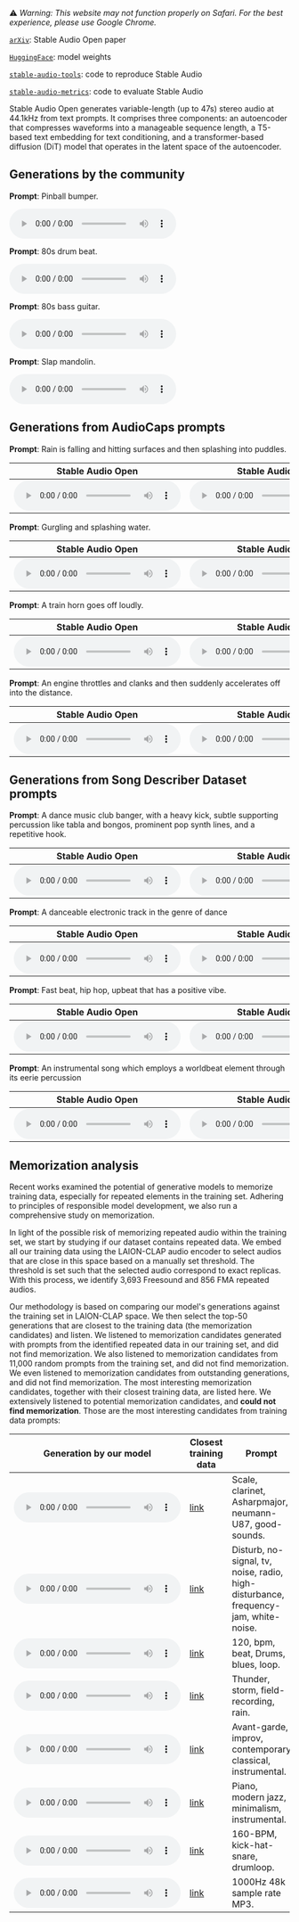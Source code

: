 ⚠️ *Warning: This website may not function properly on Safari. For the best experience, please use Google Chrome.*

[`arXiv`](https://arxiv.org/pdf/2404.10301): Stable Audio Open paper

[`HuggingFace`](https://huggingface.co/stabilityai/stable-audio-open-1.0): model weights

[`stable-audio-tools`](https://github.com/Stability-AI/stable-audio-tools): code to reproduce Stable Audio

[`stable-audio-metrics`](https://github.com/Stability-AI/stable-audio-metrics): code to evaluate Stable Audio

Stable Audio Open generates variable-length (up to 47s) stereo audio at 44.1kHz from text prompts. It comprises three components: an autoencoder that compresses waveforms into a manageable sequence length, a T5-based text embedding for text conditioning, and a transformer-based diffusion (DiT) model that operates in the latent space of the autoencoder.

## Generations by the community

**Prompt**: Pinball bumper.

<audio controls preload=False><source src="audio/paintball.mp3" type="audio/mpeg">Audio not supported by your browser.</audio> 

**Prompt**: 80s drum beat.

<audio controls preload=False><source src="audio/drums80s.mp3" type="audio/mpeg">Audio not supported by your browser.</audio> 

**Prompt**: 80s bass guitar.

<audio controls preload=False><source src="audio/bass80s.mp3" type="audio/mpeg">Audio not supported by your browser.</audio>

**Prompt**: Slap mandolin.

<audio controls preload=False><source src="audio/slap.mp3" type="audio/mpeg">Audio not supported by your browser.</audio> 

## Generations from AudioCaps prompts

**Prompt**: Rain is falling and hitting surfaces and then splashing into puddles.

| Stable Audio Open | Stable Audio 2.0 | AudioLDM2-48kHz | 
| --------- | -------------- | --------------- | 
| <audio controls preload=False><source src="audio/103058_sao.mp3" type="audio/mpeg">Audio not supported by your browser.</audio> | <audio controls preload=False><source src="audio/103058_sa2.mp3" type="audio/mpeg">Audio not supported by your browser.</audio> | <audio controls preload=False><source src="audio/103058_aldm248.mp3" type="audio/mpeg">Audio not supported by your browser.</audio> |

**Prompt**: Gurgling and splashing water.

| Stable Audio Open | Stable Audio 2.0 | AudioLDM2-48kHz | 
| --------- | -------------- | --------------- | 
| <audio controls preload=False><source src="audio/103075_sao.mp3" type="audio/mpeg">Audio not supported by your browser.</audio> | <audio controls preload=False><source src="audio/103075_sa2.mp3" type="audio/mpeg">Audio not supported by your browser.</audio> | <audio controls preload=False><source src="audio/103075_aldm248.mp3" type="audio/mpeg">Audio not supported by your browser.</audio> |

**Prompt**: A train horn goes off loudly.

| Stable Audio Open | Stable Audio 2.0 | AudioLDM2-48kHz | 
| --------- | -------------- | --------------- | 
| <audio controls preload=False><source src="audio/11080_sao.mp3" type="audio/mpeg">Audio not supported by your browser.</audio> | <audio controls preload=False><source src="audio/11080_sa2.mp3" type="audio/mpeg">Audio not supported by your browser.</audio> | <audio controls preload=False><source src="audio/11080_aldm248.mp3" type="audio/mpeg">Audio not supported by your browser.</audio> |

**Prompt**: An engine throttles and clanks and then suddenly accelerates off into the distance.

| Stable Audio Open | Stable Audio 2.0 | AudioLDM2-48kHz | 
| --------- | -------------- | --------------- | 
| <audio controls preload=False><source src="audio/103043_sao.mp3" type="audio/mpeg">Audio not supported by your browser.</audio> | <audio controls preload=False><source src="audio/103043_sa2.mp3" type="audio/mpeg">Audio not supported by your browser.</audio> | <audio controls preload=False><source src="audio/103043_aldm248.mp3" type="audio/mpeg">Audio not supported by your browser.</audio> |


## Generations from Song Describer Dataset prompts

**Prompt**: A dance music club banger, with a heavy kick, subtle supporting percussion like tabla and bongos, prominent pop synth lines, and a repetitive hook.

| Stable Audio Open | Stable Audio 2.0 | MusicGen-large-stereo | 
| --------- | -------------- | --------------- | 
| <audio controls preload=False><source src="audio/3_sao.mp3" type="audio/mpeg">Audio not supported by your browser.</audio> | <audio controls preload=False><source src="audio/3_sa2.mp3" type="audio/mpeg">Audio not supported by your browser.</audio> | <audio controls preload=False><source src="audio/3_musicgen.mp3" type="audio/mpeg">Audio not supported by your browser.</audio> |

**Prompt**: A danceable electronic track in the genre of dance

| Stable Audio Open | Stable Audio 2.0 | MusicGen-large-stereo | 
| --------- | -------------- | --------------- | 
| <audio controls preload=False><source src="audio/24_sao.mp3" type="audio/mpeg">Audio not supported by your browser.</audio> | <audio controls preload=False><source src="audio/24_sa2.mp3" type="audio/mpeg">Audio not supported by your browser.</audio> | <audio controls preload=False><source src="audio/24_musicgen.mp3" type="audio/mpeg">Audio not supported by your browser.</audio> |

**Prompt**: Fast beat, hip hop, upbeat that has a positive vibe.

| Stable Audio Open | Stable Audio 2.0 | MusicGen-large-stereo | 
| --------- | -------------- | --------------- | 
| <audio controls preload=False><source src="audio/28_sao.mp3" type="audio/mpeg">Audio not supported by your browser.</audio> | <audio controls preload=False><source src="audio/28_sa2.mp3" type="audio/mpeg">Audio not supported by your browser.</audio> | <audio controls preload=False><source src="audio/28_musicgen.mp3" type="audio/mpeg">Audio not supported by your browser.</audio> |

**Prompt**: An instrumental song which employs a worldbeat element through its eerie percussion

| Stable Audio Open | Stable Audio 2.0 | MusicGen-large-stereo | 
| --------- | -------------- | --------------- | 
| <audio controls preload=False><source src="audio/38_sao.mp3" type="audio/mpeg">Audio not supported by your browser.</audio> | <audio controls preload=False><source src="audio/38_sa2.mp3" type="audio/mpeg">Audio not supported by your browser.</audio> | <audio controls preload=False><source src="audio/38_musicgen.mp3" type="audio/mpeg">Audio not supported by your browser.</audio> |

## Memorization analysis

Recent works examined the potential of generative models to memorize training data, especially for repeated elements in the training set. Adhering to principles of responsible model development, we also run a comprehensive study on memorization. 

In light of the possible risk of memorizing repeated audio within the training set, we start by studying if our dataset contains repeated data. We embed all our training data using the LAION-CLAP audio encoder to select audios that are close in this space based on a manually set threshold. The threshold is set such that the selected audio correspond to exact replicas. With this process, we identify 3,693 Freesound and 856 FMA repeated audios.

Our methodology is based on comparing our model's generations against the training set in LAION-CLAP space. We then select the top-50 generations that are closest to the training data (the memorization candidates) and listen.  We listened to memorization candidates generated with prompts from the identified repeated data in our training set, and did not find memorization. We also listened to memorization candidates from 11,000 random prompts from the training set, and did not find memorization. We even listened to memorization candidates from outstanding generations, and did not find memorization. 
The most interesting memorization candidates, together with their closest training data, are listed here. We extensively listened to potential memorization candidates, and **could not find memorization**. Those are the most interesting candidates from training data prompts:


| Generation by our model | Closest training data  | Prompt |
| ----------------------- | ----------- | ------ |
| <audio controls preload=False><source src="audio/clarinet.mp3" type="audio/mpeg">Audio not supported by your browser.</audio> | <a href="https://freesound.org/people/MTG/sounds/357181/">link</a>| Scale, clarinet, Asharpmajor, neumann-U87, good-sounds.  |
| <audio controls preload=False><source src="audio/noise.mp3" type="audio/mpeg">Audio not supported by your browser.</audio> | <a href="https://freesound.org/people/OldSlowVideogamer/sounds/366116/">link</a>| Disturb, no-signal, tv, noise, radio, high-disturbance, frequency-jam, white-noise. |
| <audio controls preload=False><source src="audio/drumloop2.mp3" type="audio/mpeg">Audio not supported by your browser.</audio> | <a href="https://freesound.org/people/bcnlab/sounds/270756/">link</a>| 120, bpm, beat, Drums, blues, loop. |
| <audio controls preload=False><source src="audio/rain.mp3" type="audio/mpeg">Audio not supported by your browser.</audio> | <a href="https://freesound.org/people/ionisaattor/sounds/256173/">link</a>|  Thunder, storm, field-recording, rain. |
| <audio controls preload=False><source src="audio/violin.mp3" type="audio/mpeg">Audio not supported by your browser.</audio> | <a href="https://freemusicarchive.org/music/Kosta_T/__________________/Kosta_T_-__-_03____-/">link</a>|   Avant-garde, improv, contemporary classical, instrumental. |
| <audio controls preload=False><source src="audio/piano.mp3" type="audio/mpeg">Audio not supported by your browser.</audio> | <a href="https://freemusicarchive.org/music/Unheard_Music_Concepts/Industry/10_The_Trail/">link</a>|  Piano, modern jazz, minimalism, instrumental. |
| <audio controls preload=False><source src="audio/drumloop.mp3" type="audio/mpeg">Audio not supported by your browser.</audio> | <a href="https://freesound.org/people/stoltingmediagroup/sounds/596826/">link</a>|  160-BPM, kick-hat-snare, drumloop. |
| <audio controls preload=False><source src="audio/1k.mp3" type="audio/mpeg">Audio not supported by your browser.</audio> | <a href="https://freesound.org/people/Sean_hay_ca/sounds/174551/">link</a>|  1000Hz 48k sample rate MP3. |


